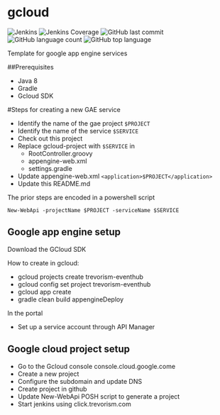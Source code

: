 # gcloud
![Jenkins](https://img.shields.io/jenkins/build/http/trevorism-build.eastus.cloudapp.azure.com/gcloud)
![Jenkins Coverage](https://img.shields.io/jenkins/coverage/jacoco/http/trevorism-build.eastus.cloudapp.azure.com/gcloud)
![GitHub last commit](https://img.shields.io/github/last-commit/trevorism/gcloud)
![GitHub language count](https://img.shields.io/github/languages/count/trevorism/gcloud)
![GitHub top language](https://img.shields.io/github/languages/top/trevorism/gcloud)


Template for google app engine services

##Prerequisites
* Java 8
* Gradle
* Gcloud SDK

#Steps for creating a new GAE service

* Identify the name of the gae project `$PROJECT` 
* Identify the name of the service `$SERVICE`
* Check out this project
* Replace gcloud-project with `$SERVICE` in
    * RootController.groovy
    * appengine-web.xml
    * settings.gradle
* Update appengine-web.xml `<application>$PROJECT</application>`
* Update this README.md


The prior steps are encoded in a powershell script

`New-WebApi -projectName $PROJECT -serviceName $SERVICE`

## Google app engine setup
Download the GCloud SDK

How to create in gcloud:
* gcloud projects create trevorism-eventhub
* gcloud config set project trevorism-eventhub
* gcloud app create
* gradle clean build appengineDeploy

In the portal
* Set up a service account through API Manager

## Google cloud project setup
* Go to the Gcloud console console.cloud.google.come
* Create a new project
* Configure the subdomain and update DNS
* Create project in github
* Update New-WebApi POSH script to generate a project
* Start jenkins using click.trevorism.com